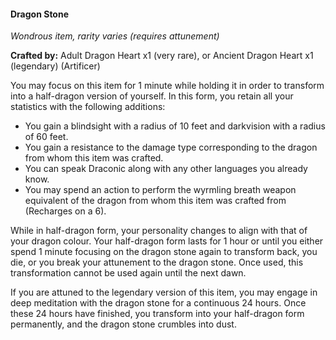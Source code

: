 #### Dragon Stone
_Wondrous item, rarity varies (requires attunement)_

**Crafted by:** Adult Dragon Heart x1 (very rare), or Ancient Dragon Heart x1 (legendary) (Artificer)

You may focus on this item for 1 minute while holding it in order to transform into a half-dragon version of yourself. In this form, you retain all your statistics with the following additions:
- You gain a blindsight with a radius of 10 feet and darkvision with a radius of 60 feet.
- You gain a resistance to the damage type corresponding to the dragon from whom this item was crafted.
- You can speak Draconic along with any other languages you already know.
- You may spend an action to perform the wyrmling breath weapon equivalent of the dragon from whom this item was crafted from (Recharges on a 6).

While in half-dragon form, your personality changes to align with that of your dragon colour. Your half-dragon form lasts for 1 hour or until you either spend 1 minute focusing on the dragon stone again to transform back, you die, or you break your attunement to the dragon stone. Once used, this transformation cannot be used again until the next dawn.

If you are attuned to the legendary version of this item, you may engage in deep meditation with the dragon stone for a continuous 24 hours. Once these 24 hours have finished, you transform into your half-dragon form permanently, and the dragon stone crumbles into dust.